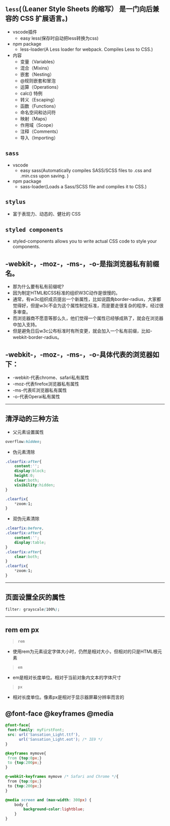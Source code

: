 ## `less`(（Leaner Style Sheets 的缩写） 是一门向后兼容的 CSS 扩展语言。)
- vscode插件
  - easy less(保存时自动把less转换为css)
- npm package
  - less-loader(A Less loader for webpack. Compiles Less to CSS.)
- 内容
  - 变量（Variables）
  - 混合（Mixins）
  - 嵌套（Nesting）
  - @规则嵌套和冒泡
  - 运算（Operations）
  - calc() 特例
  - 转义（Escaping）
  - 函数（Functions）
  - 命名空间和访问符
  - 映射（Maps）
  - 作用域（Scope）
  - 注释（Comments）
  - 导入（Importing）

## `sass`
- vscode
  - easy sass(Automatically compiles SASS/SCSS files to .css and .min.css upon saving. )
- npm package
  - sass-loader(Loads a Sass/SCSS file and compiles it to CSS.)

## `stylus`
- 富于表现力、动态的、健壮的 CSS

## `styled components`
- styled-components allows you to write actual CSS code to style your components. 


## -webkit-，-moz-，-ms-，-o-是指浏览器私有前缀名。

 - 那为什么要有私有前缀呢?  
 - 因为制定HTML和CSS标准的组织W3C动作是很慢的。  
 - 通常，有w3c组织成员提出一个新属性，比如说圆角border-radius，大家都觉得好，但是w3c不会为这个属性制定标准，而是要走很复杂的程序，经过很多审查。  
 - 而浏览器商不愿意等那么久，他们觉得一个属性已经够成熟了，就会在浏览器中加入支持。  
 - 但是避免日后w3c公布标准时有所变更，就会加入一个私有前缀，比如-webkit-border-radius。  

## -webkit-，-moz-，-ms-，-o-具体代表的浏览器如下：
- -webkit-代表chrome、safari私有属性
- -moz-代表firefox浏览器私有属性
- -ms-代表IE浏览器私有属性
- -o-代表Operai私有属性

***

## 清浮动的三种方法
- 父元素设置属性
```css
overflow:hidden;
```
- 伪元素清除
```css
.clearfix:after{
    content:'';
    display:block;
    height:0;
    clear:both;
    visibility:hidden;
}

.clearfix{
    *zoom:1;
}
```
- 双伪元素清除
```css
.clearfix:before,
.clearfix:after{
    content:'';
    display:table;
}
.clearfix:after{
    clear:both;
}
.clearfix{
    *zoom:1;
}
```

***

## 页面设置全灰的属性
```css
filter: grayscale(100%);
```

***

## rem em px
> `rem`
 - 使用rem为元素设定字体大小时，仍然是相对大小，但相对的只是HTML根元素
> `em`
 - em是相对长度单位。相对于当前对象内文本的字体尺寸
> `px`
 - 相对长度单位。像素px是相对于显示器屏幕分辨率而言的

## @font-face @keyframes @media

```css
@font-face{
 font-family: myFirstFont;
 src: url('Sansation_Light.ttf'),
      url('Sansation_Light.eot'); /* IE9 */
}
```

```css
@keyframes mymove{
 from {top:0px;}
 to {top:200px;}
}

@-webkit-keyframes mymove /* Safari and Chrome */{
 from {top:0px;}
 to {top:200px;}
}
```
```css
@media screen and (max-width: 300px) {
    body {
        background-color:lightblue;
    }
}
```

